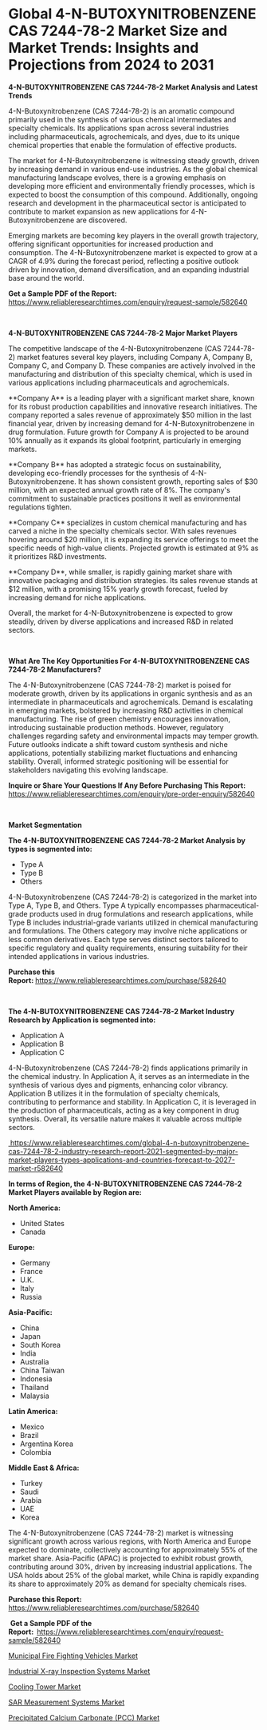<p><h1>Global 4-N-BUTOXYNITROBENZENE CAS 7244-78-2 Market Size and Market Trends: Insights and Projections from 2024 to 2031</h1></p><p><strong>4-N-BUTOXYNITROBENZENE CAS 7244-78-2 Market Analysis and Latest Trends</strong></p>
<p><p>4-N-Butoxynitrobenzene (CAS 7244-78-2) is an aromatic compound primarily used in the synthesis of various chemical intermediates and specialty chemicals. Its applications span across several industries including pharmaceuticals, agrochemicals, and dyes, due to its unique chemical properties that enable the formulation of effective products.</p><p>The market for 4-N-Butoxynitrobenzene is witnessing steady growth, driven by increasing demand in various end-use industries. As the global chemical manufacturing landscape evolves, there is a growing emphasis on developing more efficient and environmentally friendly processes, which is expected to boost the consumption of this compound. Additionally, ongoing research and development in the pharmaceutical sector is anticipated to contribute to market expansion as new applications for 4-N-Butoxynitrobenzene are discovered.</p><p>Emerging markets are becoming key players in the overall growth trajectory, offering significant opportunities for increased production and consumption. The 4-N-Butoxynitrobenzene market is expected to grow at a CAGR of 4.9% during the forecast period, reflecting a positive outlook driven by innovation, demand diversification, and an expanding industrial base around the world.</p></p>
<p><strong>Get a Sample PDF of the Report:&nbsp;</strong> <a href="https://www.reliableresearchtimes.com/enquiry/request-sample/582640?utm_campaign=1572&utm_medium=2&utm_source=Github&utm_content=ia&utm_term=13102024&utm_id=4-n-butoxynitrobenzene-cas-7244-78-2">https://www.reliableresearchtimes.com/enquiry/request-sample/582640</a></p>
<p>&nbsp;</p>
<p><strong>4-N-BUTOXYNITROBENZENE CAS 7244-78-2 Major Market Players</strong></p>
<p><p>The competitive landscape of the 4-N-Butoxynitrobenzene (CAS 7244-78-2) market features several key players, including Company A, Company B, Company C, and Company D. These companies are actively involved in the manufacturing and distribution of this specialty chemical, which is used in various applications including pharmaceuticals and agrochemicals.</p><p>**Company A** is a leading player with a significant market share, known for its robust production capabilities and innovative research initiatives. The company reported a sales revenue of approximately $50 million in the last financial year, driven by increasing demand for 4-N-Butoxynitrobenzene in drug formulation. Future growth for Company A is projected to be around 10% annually as it expands its global footprint, particularly in emerging markets.</p><p>**Company B** has adopted a strategic focus on sustainability, developing eco-friendly processes for the synthesis of 4-N-Butoxynitrobenzene. It has shown consistent growth, reporting sales of $30 million, with an expected annual growth rate of 8%. The company's commitment to sustainable practices positions it well as environmental regulations tighten.</p><p>**Company C** specializes in custom chemical manufacturing and has carved a niche in the specialty chemicals sector. With sales revenues hovering around $20 million, it is expanding its service offerings to meet the specific needs of high-value clients. Projected growth is estimated at 9% as it prioritizes R&D investments.</p><p>**Company D**, while smaller, is rapidly gaining market share with innovative packaging and distribution strategies. Its sales revenue stands at $12 million, with a promising 15% yearly growth forecast, fueled by increasing demand for niche applications.</p><p>Overall, the market for 4-N-Butoxynitrobenzene is expected to grow steadily, driven by diverse applications and increased R&D in related sectors.</p></p>
<p>&nbsp;</p>
<p><strong>What Are The Key Opportunities For 4-N-BUTOXYNITROBENZENE CAS 7244-78-2 Manufacturers?</strong></p>
<p><p>The 4-N-Butoxynitrobenzene (CAS 7244-78-2) market is poised for moderate growth, driven by its applications in organic synthesis and as an intermediate in pharmaceuticals and agrochemicals. Demand is escalating in emerging markets, bolstered by increasing R&D activities in chemical manufacturing. The rise of green chemistry encourages innovation, introducing sustainable production methods. However, regulatory challenges regarding safety and environmental impacts may temper growth. Future outlooks indicate a shift toward custom synthesis and niche applications, potentially stabilizing market fluctuations and enhancing stability. Overall, informed strategic positioning will be essential for stakeholders navigating this evolving landscape.</p></p>
<p><strong>Inquire or Share Your Questions If Any Before Purchasing This Report:</strong> <a href="https://www.reliableresearchtimes.com/enquiry/pre-order-enquiry/582640?utm_campaign=1572&utm_medium=2&utm_source=Github&utm_content=ia&utm_term=13102024&utm_id=4-n-butoxynitrobenzene-cas-7244-78-2">https://www.reliableresearchtimes.com/enquiry/pre-order-enquiry/582640</a></p>
<p>&nbsp;</p>
<p><strong>Market Segmentation</strong></p>
<p><strong>The 4-N-BUTOXYNITROBENZENE CAS 7244-78-2 Market Analysis by types is segmented into:</strong></p>
<p><ul><li>Type A</li><li>Type B</li><li>Others</li></ul></p>
<p><p>4-N-Butoxynitrobenzene (CAS 7244-78-2) is categorized in the market into Type A, Type B, and Others. Type A typically encompasses pharmaceutical-grade products used in drug formulations and research applications, while Type B includes industrial-grade variants utilized in chemical manufacturing and formulations. The Others category may involve niche applications or less common derivatives. Each type serves distinct sectors tailored to specific regulatory and quality requirements, ensuring suitability for their intended applications in various industries.</p></p>
<p><strong>Purchase this Report:&nbsp;</strong><a href="https://www.reliableresearchtimes.com/purchase/582640?utm_campaign=1572&utm_medium=2&utm_source=Github&utm_content=ia&utm_term=13102024&utm_id=4-n-butoxynitrobenzene-cas-7244-78-2">https://www.reliableresearchtimes.com/purchase/582640</a></p>
<p>&nbsp;</p>
<p><strong>The 4-N-BUTOXYNITROBENZENE CAS 7244-78-2 Market Industry Research by Application is segmented into:</strong></p>
<p><ul><li>Application A</li><li>Application B</li><li>Application C</li></ul></p>
<p><p>4-N-Butoxynitrobenzene (CAS 7244-78-2) finds applications primarily in the chemical industry. In Application A, it serves as an intermediate in the synthesis of various dyes and pigments, enhancing color vibrancy. Application B utilizes it in the formulation of specialty chemicals, contributing to performance and stability. In Application C, it is leveraged in the production of pharmaceuticals, acting as a key component in drug synthesis. Overall, its versatile nature makes it valuable across multiple sectors.</p></p>
<p><a href="https://www.reliableresearchtimes.com/global-4-n-butoxynitrobenzene-cas-7244-78-2-industry-research-report-2021-segmented-by-major-market-players-types-applications-and-countries-forecast-to-2027-market-r582640?utm_campaign=1572&utm_medium=2&utm_source=Github&utm_content=ia&utm_term=13102024&utm_id=4-n-butoxynitrobenzene-cas-7244-78-2">&nbsp;https://www.reliableresearchtimes.com/global-4-n-butoxynitrobenzene-cas-7244-78-2-industry-research-report-2021-segmented-by-major-market-players-types-applications-and-countries-forecast-to-2027-market-r582640</a></p>
<p><strong>In terms of Region, the 4-N-BUTOXYNITROBENZENE CAS 7244-78-2 Market Players available by Region are:</strong></p>
<p>
    <p> <strong> North America: </strong>
        <ul>
            <li>United States</li>
            <li>Canada</li>
        </ul>
        </p> 
    <p> <strong> Europe: </strong>
        <ul>
            <li>Germany</li>
            <li>France</li>
            <li>U.K.</li>
            <li>Italy</li>
            <li>Russia</li>
        </ul>
        </p> 
    <p> <strong> Asia-Pacific: </strong>
        <ul>
            <li>China</li>
            <li>Japan</li>
            <li>South Korea</li>
            <li>India</li>
            <li>Australia</li>
            <li>China Taiwan</li>
            <li>Indonesia</li>
            <li>Thailand</li>
            <li>Malaysia</li>
        </ul>
        </p> 
    <p> <strong> Latin America: </strong>
        <ul>
            <li>Mexico</li>
            <li>Brazil</li>
            <li>Argentina Korea</li>
            <li>Colombia</li>
        </ul>
        </p> 
    <p> <strong> Middle East & Africa: </strong>
        <ul>
            <li>Turkey</li>
            <li>Saudi</li>
            <li>Arabia</li>
            <li>UAE</li>
            <li>Korea</li>
        </ul>
    </p>
    </p>
<p><p>The 4-N-Butoxynitrobenzene (CAS 7244-78-2) market is witnessing significant growth across various regions, with North America and Europe expected to dominate, collectively accounting for approximately 55% of the market share. Asia-Pacific (APAC) is projected to exhibit robust growth, contributing around 30%, driven by increasing industrial applications. The USA holds about 25% of the global market, while China is rapidly expanding its share to approximately 20% as demand for specialty chemicals rises.</p></p>
<p><strong>Purchase this Report: </strong><a href="https://www.reliableresearchtimes.com/purchase/582640?utm_campaign=1572&utm_medium=2&utm_source=Github&utm_content=ia&utm_term=13102024&utm_id=4-n-butoxynitrobenzene-cas-7244-78-2">https://www.reliableresearchtimes.com/purchase/582640</a></p>
<p>&nbsp;<strong>Get a Sample PDF of the Report:&nbsp;&nbsp;</strong><a href="https://www.reliableresearchtimes.com/enquiry/request-sample/582640?utm_campaign=1572&utm_medium=2&utm_source=Github&utm_content=ia&utm_term=13102024&utm_id=4-n-butoxynitrobenzene-cas-7244-78-2">https://www.reliableresearchtimes.com/enquiry/request-sample/582640</a></p>
<p><strong></strong></p>
<p><p><a href="https://github.com/mahnoor2003/Market-Research-Report-List-6/blob/main/municipal-fire-fighting-vehicles-market.md?utm_campaign=1572&utm_medium=2&utm_source=Github&utm_content=ia&utm_term=13102024&utm_id=4-n-butoxynitrobenzene-cas-7244-78-2">Municipal Fire Fighting Vehicles Market</a></p><p><a href="https://www.linkedin.com/pulse/evolution-industrial-x-ray-inspection-systems-market-key-shifts-fyhwc?utm_campaign=1572&utm_medium=2&utm_source=Github&utm_content=ia&utm_term=13102024&utm_id=4-n-butoxynitrobenzene-cas-7244-78-2">Industrial X-ray Inspection Systems Market</a></p><p><a href="https://issuu.com/reportprime-2/docs/cooling-tower-market-size-2030.pptx_e5fc2c21d15d65?utm_campaign=1572&utm_medium=2&utm_source=Github&utm_content=ia&utm_term=13102024&utm_id=4-n-butoxynitrobenzene-cas-7244-78-2">Cooling Tower Market</a></p><p><a href="https://www.linkedin.com/pulse/mapping-sar-measurement-systems-market-trends-challenges-0fpvc?utm_campaign=1572&utm_medium=2&utm_source=Github&utm_content=ia&utm_term=13102024&utm_id=4-n-butoxynitrobenzene-cas-7244-78-2">SAR Measurement Systems Market</a></p><p><a href="https://www.linkedin.com/pulse/precipitated-calcium-carbonate-pcc-market-revolution-2024--iiqjc?utm_campaign=1572&utm_medium=2&utm_source=Github&utm_content=ia&utm_term=13102024&utm_id=4-n-butoxynitrobenzene-cas-7244-78-2">Precipitated Calcium Carbonate (PCC) Market</a></p></p>